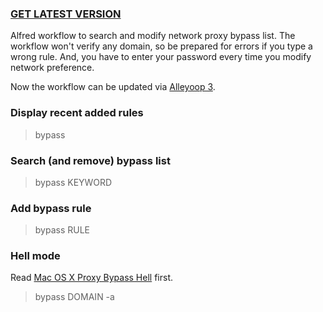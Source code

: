### [GET LATEST VERSION](https://dl.dropboxusercontent.com/u/24603822/Proxy%20Bypass.alfredworkflow)

Alfred workflow to search and modify network proxy bypass list. The workflow won't verify any domain, so be prepared for errors if you type a wrong rule. And, you have to enter your password every time you modify network preference. 

Now the workflow can be updated via [Alleyoop 3](https://github.com/phyllisstein/Workflows/tree/master/Alleyoop%203).

### Display recent added rules

> bypass

### Search (and remove) bypass list

> bypass KEYWORD

### Add bypass rule

> bypass RULE

### Hell mode

Read [Mac OS X Proxy Bypass Hell](https://w3.owind.com/pub/mac-os-x-proxy-bypass-hell/) first.

> bypass DOMAIN -a
